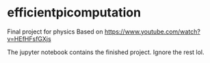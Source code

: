 # efficientpicomputation
Final project for physics
Based on https://www.youtube.com/watch?v=HEfHFsfGXjs

The jupyter notebook contains the finished project. Ignore the rest lol.
